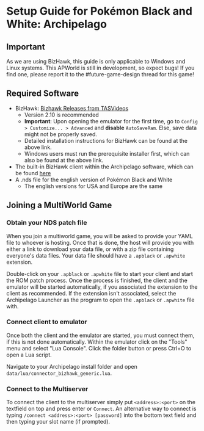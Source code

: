 # Setup Guide for Pokémon Black and White: Archipelago

## Important

As we are using BizHawk, this guide is only applicable to Windows and Linux systems. 
This APWorld is still in development, so expect bugs! 
If you find one, please report it to the #future-game-design thread for this game!

## Required Software

- BizHawk: [Bizhawk Releases from TASVideos](https://tasvideos.org/BizHawk/ReleaseHistory)
  - Version 2.10 is recommended
  - **Important**: Upon opening the emulator for the first time, go to `Config > Customize... > Advanced` 
    and **disable** `AutoSaveRam`. Else, save data might not be properly saved.
  - Detailed installation instructions for BizHawk can be found at the above link.
  - Windows users must run the prerequisite installer first, which can also be found at the above link.
- The built-in BizHawk client within the Archipelago software, which can be found 
  [here](https://github.com/ArchipelagoMW/Archipelago/releases)
- A .nds file for the english version of Pokémon Black and White
  - The english versions for USA and Europe are the same

## Joining a MultiWorld Game

### Obtain your NDS patch file

When you join a multiworld game, you will be asked to provide your YAML file to whoever is hosting. Once that is done,
the host will provide you with either a link to download your data file, or with a zip file containing everyone's data
files. Your data file should have a `.apblack` or `.apwhite` extension. 

Double-click on your `.apblack` or `.apwhite` file to start your client and start the ROM patch process. 
Once the process is finished, the client and the emulator will be started automatically, 
if you associated the extension to the client as recommended.
If the extension isn't associated, select the Archipelago Launcher as the program to open the 
`.apblack` or `.apwhite` file with.

### Connect client to emulator

Once both the client and the emulator are started, you must connect them, if this is not done automatically. Within the 
emulator click on the "Tools" menu and select "Lua Console". Click the folder button or press Ctrl+O to open a Lua 
script.

Navigate to your Archipelago install folder and open `data/lua/connector_bizhawk_generic.lua`.

### Connect to the Multiserver

To connect the client to the multiserver simply put `<address>:<port>` on the textfield on top and 
press enter or `Connect`. 
An alternative way to connect is typing `/connect <address>:<port> [password]` into the bottom text field and then 
typing your slot name (if prompted).
